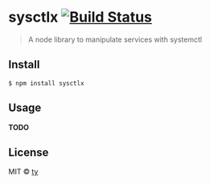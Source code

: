 # sysctlx [![Build Status](https://travis-ci.org/taoyuan/sysctlx.svg?branch=master)](https://travis-ci.org/taoyuan/sysctlx)

> A node library to manipulate services with systemctl


## Install

```
$ npm install sysctlx
```

## Usage

__TODO__

## License

MIT © [ty](https://github.com/taoyuan)
